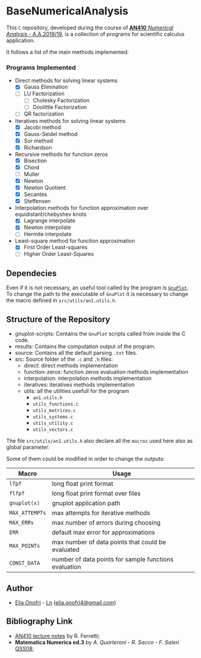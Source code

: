 # BaseNumericalAnalysis

This `C` repository, developed during the course of [**AN410** _Numerical Analysis_ - A.A.2019/19](http://www.mat.uniroma3.it/users/ferretti/bacheca.html), is a collection of programs for scientific calculus application.

It follows a list of the main methods implemented:

### Programs Implemented
  
  - Direct methods for solving linear systems
    - [X] Gauss Elimination
    - [ ] LU Factorization
      - [ ] Cholesky Factorization
      - [ ] Doolittle Factorization
    - [ ] QR factorization
  - Iteratives methods for solving linear systems
    - [X] Jacobi method
    - [X] Gauss-Seidel method
    - [X] Sor method
    - [X] Richardson
  - Recursive methods for function zeros
    - [X] Bisection
    - [X] Chord
    - [ ] Muller
    - [X] Newton
    - [X] Newton Quotient
    - [X] Secantes
    - [X] Steffensen
  - Interpolation methods for function approximation over equidistant/chebyshev knots
    - [X] Lagrange interpolate
    - [X] Newton interpolate
    - [ ] Hermite interpolate
  - Least-square method for function approximation
    - [X] First Order Least-squares
    - [ ] Higher Order Least-Squares

## Dependecies

Even if it is not necessary, an useful tool called by the program is [`GnuPlot`](http://www.gnuplot.info).
To change the path to the executable of `GnuPlot` it is necessary to change the macro defined in
`src/utils/an1.utils.h`.

## Structure of the Repository

 - gnuplot-scripts: Contains the `GnuPlot` scripts called from inside the C code.
 - results: Contains the computation output of the program.
 - source: Contains all the default parsing `.txt` files.
 - src: Source folder of the `.c` and `.h` files:
   - direct: direct methods implementation
   - function-zeros: function zeros evaluation methods implementation
   - interpolation: interpolation methods implementation
   - iteratives: iteratives methods implementation
   - utils: all the utilities usefull for the program
     - `an1.utils.h`
     - `utils_functions.c`
     - `utils_matrices.c`
     - `utils_systems.c`
     - `utils_utility.c`
     - `utils_vectors.c`

The file `src/utils/an1.utils.h` also declare all the `macros` used here also as global parameter.

Some of them could be modified in order to change the outputs:

 **Macro**      | **Usage**
----------------|--------------
 `lfpf`         | long float print format
 `flfpf`        | long float print format over files
 `gnuplot(x)`   | gnuplot application path
 `MAX_ATTEMPTs` | max attempts for iterative methods
 `MAX_ERRs`     | max number of errors during choosing
 `ERR`          | default max error for approximations
 `MAX_POINTs`   | max number of data points that could be evaluated
 `CONST_DATA`   | number of data points for sample functions evaluation


## Author
 - [Elia Onofri](https://github.com/eOnofri04) - [Ln](https://www.linkedin.com/in/elia-onofri-80b403173/) (elia.onofri4@gmail.com)
 
## Bibliography Link
 - [AN410 lecture notes](http://www.mat.uniroma3.it/users/ferretti/corso.pdf) by R. Ferretti;
 - **Matematica Numerica ed.3** by _A. Quarteroni - R. Sacco - F. Saleri_ [QSS08](https://www.researchgate.net/publication/45627395_Matematica_Numerica);
